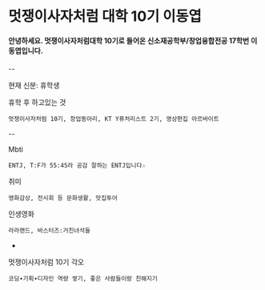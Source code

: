 # 멋쟁이사자처럼 대학 10기 이동엽 
#### 안녕하세요. 멋쟁이사자처럼대학 10기로 들어온 신소재공학부/창업융합전공 17학번 이동엽입니다.

--

현재 신분: 휴학생

휴학 후 하고있는 것

	멋쟁이사자처럼 10기, 창업동아리, KT Y퓨처리스트 2기, 영상편집 아르바이트

--

Mbti

	ENTJ, T:F가 55:45라 공감 잘하는 ENTJ입니다☆

취미

	영화감상, 전시회 등 문화생활, 맛집투어

인생영화

	라라랜드, 바스터즈:거친녀석들

-

멋쟁이사자처럼 10기 각오

	코딩∙기획∙디자인 역량 쌓기, 좋은 사람들이랑 친해지기
